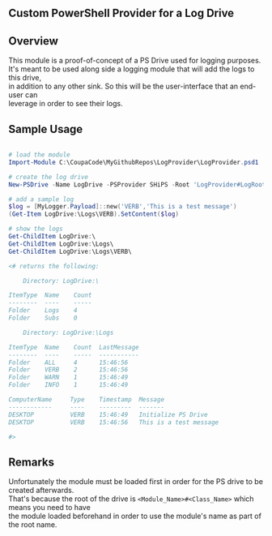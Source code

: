 
## **Custom PowerShell Provider for a Log Drive**

## Overview

This module is a proof-of-concept of a PS Drive used for logging purposes.  
It's meant to be used along side a logging module that will add the logs to this drive,  
in addition to any other sink. So this will be the user-interface that an end-user can  
leverage in order to see their logs.

## Sample Usage

```PowerShell

# load the module
Import-Module C:\CoupaCode\MyGithubRepos\LogProvider\LogProvider.psd1

# create the log drive
New-PSDrive -Name LogDrive -PSProvider SHiPS -Root 'LogProvider#LogRoot'

# add a sample log
$log = [MyLogger.Payload]::new('VERB','This is a test message')
(Get-Item LogDrive:\Logs\VERB).SetContent($log)

# show the logs
Get-ChildItem LogDrive:\
Get-ChildItem LogDrive:\Logs\
Get-ChildItem LogDrive:\Logs\VERB\

<# returns the following:

    Directory: LogDrive:\

ItemType  Name    Count
--------  ----    -----
Folder    Logs    4
Folder    Subs    0

    Directory: LogDrive:\Logs

ItemType  Name    Count  LastMessage
--------  ----    -----  -----------
Folder    ALL     4      15:46:56
Folder    VERB    2      15:46:56
Folder    WARN    1      15:46:49
Folder    INFO    1      15:46:49

ComputerName     Type    Timestamp  Message
------------     ----    ---------  -------
DESKTOP          VERB    15:46:49   Initialize PS Drive
DESKTOP          VERB    15:46:56   This is a test message

#>
```

## Remarks

Unfortunately the module must be loaded first in order for the PS drive to be created afterwards.  
That's because the root of the drive is `<Module_Name>#<Class_Name>` which means you need to have  
the module loaded beforehand in order to use the module's name as part of the root name.